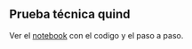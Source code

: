 ## Prueba técnica quind

Ver el [notebook](https://github.com/leonelqz/quind/blob/main/prueba_tecnica.ipynb) con el codigo y el paso a paso.
